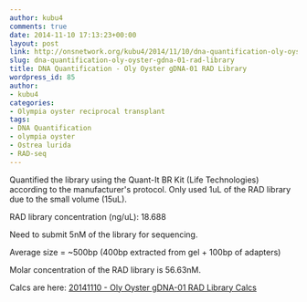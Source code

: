 ```yaml
---
author: kubu4
comments: true
date: 2014-11-10 17:13:23+00:00
layout: post
link: http://onsnetwork.org/kubu4/2014/11/10/dna-quantification-oly-oyster-gdna-01-rad-library/
slug: dna-quantification-oly-oyster-gdna-01-rad-library
title: DNA Quantification - Oly Oyster gDNA-01 RAD Library
wordpress_id: 85
author:
- kubu4
categories:
- Olympia oyster reciprocal transplant
tags:
- DNA Quantification
- olympia oyster
- Ostrea lurida
- RAD-seq
---
```


Quantified the library using the Quant-It BR Kit (Life Technologies) according to the manufacturer's protocol. Only used 1uL of the RAD library due to the small volume (15uL).

RAD library concentration (ng/uL): 18.688

Need to submit 5nM of the library for sequencing.

Average size = ~500bp (400bp extracted from gel + 100bp of adapters)

Molar concentration of the RAD library is 56.63nM.

Calcs are here: [20141110 - Oly Oyster gDNA-01 RAD Library Calcs](https://docs.google.com/spreadsheets/d/13x43h_UrORasUZZPhPyCB0RIu0Kbjh3M1YBA_0Ee5dA/edit?usp=sharing)
